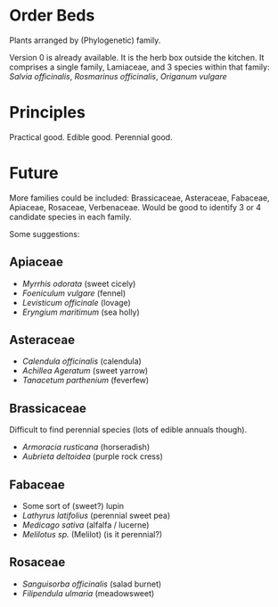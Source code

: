 # Order Beds

Plants arranged by (Phylogenetic) family.

Version 0 is already available. It is the herb box outside the
kitchen. It comprises a single family, Lamiaceae, and 3 species
within that family:
_Salvia officinalis_, _Rosmarinus officinalis_, _Origanum vulgare_

# Principles

Practical good. Edible good. Perennial good.

# Future

More families could be included: Brassicaceae, Asteraceae,
Fabaceae, Apiaceae, Rosaceae, Verbenaceae. Would be good to
identify 3 or 4 candidate species in each family.

Some suggestions:

## Apiaceae

* _Myrrhis odorata_ (sweet cicely)
* _Foeniculum vulgare_ (fennel)
* _Levisticum officinale_ (lovage)
* _Eryngium maritimum_ (sea holly)

## Asteraceae

* _Calendula officinalis_ (calendula)
* _Achillea Ageratum_ (sweet yarrow)
* _Tanacetum parthenium_ (feverfew)

## Brassicaceae

Difficult to find perennial species (lots of edible annuals
though).

* _Armoracia rusticana_ (horseradish)
* _Aubrieta deltoidea_ (purple rock cress)

## Fabaceae

* Some sort of (sweet?) lupin
* _Lathyrus latifolius_ (perennial sweet pea)
* _Medicago sativa_ (alfalfa / lucerne)
* _Melilotus sp._ (Melilot) (is it perennial?)

## Rosaceae

* _Sanguisorba officinalis_ (salad burnet)
* _Filipendula ulmaria_ (meadowsweet)
